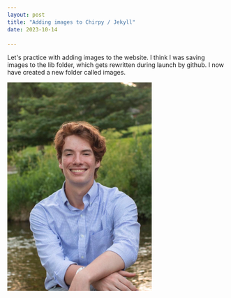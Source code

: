 ```yaml
---
layout: post
title: "Adding images to Chirpy / Jekyll"
date: 2023-10-14

---
```



Let's practice with adding images to the website. 
I think I was saving images to the lib folder, which gets rewritten during launch by github. I now have created a new folder called images.


![image2](/assets/images/Avatar.PNG)